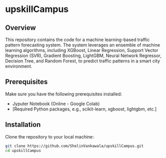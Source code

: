 # upskillCampus

## Overview

This repository contains the code for a machine learning-based traffic pattern forecasting system. The system leverages an ensemble of machine learning algorithms, including XGBoost, Linear Regression, Support Vector Regression (SVR), Gradient Boosting, LightGBM, Neural Network Regressor, Decision Tree, and Random Forest, to predict traffic patterns in a smart city environment.

## Prerequisites

Make sure you have the following prerequisites installed:

- Jyputer Notebook (Online - Google Colab)
- [Required Python packages, e.g., scikit-learn, xgboost, lightgbm, etc.]

## Installation

Clone the repository to your local machine:

```bash
git clone https://github.com/ShelinVankawala/upskillCampus.git
cd upskillCampus

